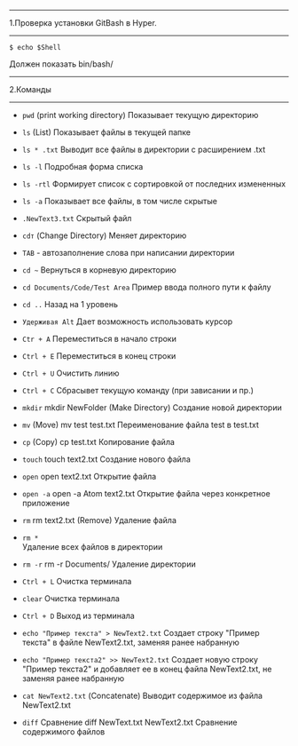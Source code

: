 *******
1.Проверка установки GitBash в Hyper.
*******

`$ echo $Shell`

Должен показать bin/bash/

*******
2.Команды
*******

* `pwd`
(print working directory)
Показывает текущую директорию

* `ls`
(List)
Показывает файлы в текущей папке

* `ls * .txt`
Выводит все файлы в директории с расширением .txt

* `ls -l`
Подробная форма списка

* `ls -rtl`
Формирует список с сортировкой от последних измененных

* `ls -a`
Показывает все файлы, в том числе скрытые

* `.NewText3.txt`
Скрытый файл

* `cdт`
(Change Directory)
Меняет директорию

* `TAB` - автозаполнение слова при написании директории

* `cd ~`
Вернуться в корневую директорию

* `cd Documents/Code/Test Area`
Пример ввода полного пути к файлу

* `cd ..`
Назад на 1 уровень

* `Удерживая Alt`
Дает возможность использовать курсор

* `Ctr + A`
Переместиться в начало строки

* `Ctrl + E`
Переместиться в конец строки

* `Сtrl + U`
Очистить линию

* `Ctrl + C`
Сбрасывет текущую команду (при зависании и пр.)

* `mkdir`
mkdir NewFolder
(Make Directory)
Создание новой директории

* `mv`
(Move)
mv test test.txt
Переименование файла test в test.txt

* `cp`
(Copy)
cp test.txt
Копирование файла

* `touch` 
touch text2.txt
Создание нового файла

* `open`
open text2.txt
Открытие файла

* `open -a` 
open -a Atom text2.txt
Открытие файла через конкретное приложение

* `rm`
rm text2.txt
(Remove)
Удаление файла

* `rm *`  
Удаление всех файлов в директории

* `rm -r`
rm -r Documents/
Удаление директории

* `Сtrl + L`
Очистка терминала

* `clear`
Очистка терминала

* `Ctrl + D`
Выход из терминала

* `echo "Пример текста" > NewText2.txt`
Создает строку "Пример текста" в файле NewText2.txt, заменяя ранее набранную

* `echo "Пример текста2" >> NewText2.txt`
Создает новую строку "Пример текста2" и добавляет ее в конец файла NewText2.txt, не заменяя ранее набранную

* `cat NewText2.txt`
(Сoncatenate)
Выводит содержимое из файла NewText2.txt

* `diff` 
Сравнение
diff NewText.txt NewText2.txt
Сравнение содержимого файлов
